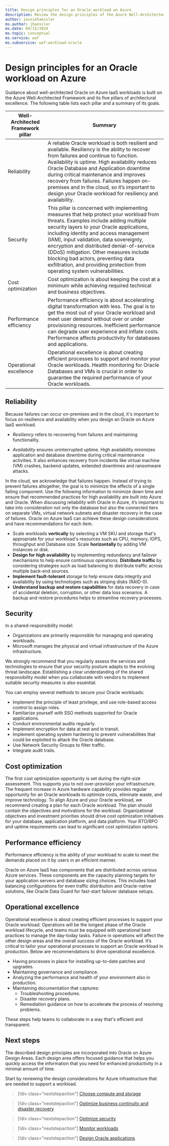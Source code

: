 ```yaml
---
title: Design principles for an Oracle workload on Azure
description: Review the design principles of the Azure Well-Architected Framework. See how to apply these principles to Oracle on Azure IaaS workloads.
author: jessiehaessler
ms.author: jhaessler
ms.date: 04/15/2024
ms.topic: conceptual
ms.service: waf
ms.subservice: waf-workload-oracle
---
```


# Design principles for an Oracle workload on Azure 

Guidance about well-architected Oracle on Azure IaaS workloads is built on the Azure Well-Architected Framework and its five pillars of architectural excellence. The following table lists each pillar and a summary of its goals.

| Well-Architected Framework pillar | Summary |
| --- | --- |
| Reliability | A reliable Oracle workload is both resilient and available. Resiliency is the ability to recover from failures and continue to function. Availability is uptime. High availability reduces Oracle Database and Application downtime during critical maintenance and improves recovery from failures. Failures happen on-premises and in the cloud, so it’s important to design your Oracle workload for resiliency and availability.|
| Security | This pillar is concerned with implementing measures that help protect your workload from threats. Examples include adding multiple security layers to your Oracle applications, including identity and access management (IAM), input validation, data sovereignty, encryption and distributed denial-of-service (DDoS) mitigation. Other measures include blocking bad actors, preventing data exfiltration, and providing protection from operating system vulnerabilities. |
| Cost optimization | Cost optimization is about keeping the cost at a minimum while achieving required technical and business objectives.|
| Performance efficiency | Performance efficiency is about accelerating digital transformation with less. The goal is to get the most out of your Oracle workload and meet user demand without over or under provisioning resources. Inefficient performance can degrade user experience and inflate costs. Performance affects productivity for databases and applications.|
| Operational excellence | Operational excellence is about creating efficient processes to support and monitor your Oracle workloads. Health monitoring for Oracle Databases and VMs is crucial in order to guarantee the required performance of your Oracle workloads.|

## Reliability

Because failures can occur on-premises and in the cloud, it's important to focus on resilience and availability when you design an Oracle on Azure IaaS workload.

- _Resiliency_ refers to recovering from failures and maintaining functionality.
  
- _Availability_ ensures uninterrupted uptime. High availability minimizes application and database downtime during critical maintenance activities. It also enhances recovery from incidents like virtual machine (VM) crashes, backend updates, extended downtimes and ransomware attacks.

In the cloud, we acknowledge that failures happen. Instead of trying to prevent failures altogether, the goal is to minimize the effects of a single failing component. Use the following information to minimize down time and ensure that recommended practices for high availability are built into Azure and Oracle.
When discussing reliability with Oracle in Azure, it’s important to take into consideration not only the database but also the connected tiers on separate VMs, virtual network subnets and disaster recovery in the case of failures. Oracle on Azure IaaS can achieve these design considerations and have recommendations for each item.


- Scale workloads **vertically** by selecting a VM SKU and storage that's appropriate for your workload's resources such as CPU, memory, IOPS, throughput and Database size. Scale **horizontally** by adding VM instances or disk.
- **Design for high availability** by implementing redundancy and failover mechanisms to help ensure continuous operations. **Distribute traffic** by considering strategies such as load balancing to distribute traffic across multiple back-end sources.
- **Implement fault-tolerant** storage to help ensure data integrity and availability by using technologies such as striping disks (RAID-0).
- **Understand backup and restore capabilities** for data recovery in case of accidental deletion, corruption, or other data loss scenarios. A backup and restore procedures helps to streamline recovery processes.

## Security

In a shared-responsibility model:

- Organizations are primarily responsible for managing and operating workloads.
- Microsoft manages the physical and virtual infrastructure of the Azure infrastructure.

We strongly recommend that you regularly assess the services and technologies to ensure that your security posture adapts to the evolving threat landscape. Establishing a clear understanding of the shared responsibility model when you collaborate with vendors to implement suitable security measures is also essential.

You can employ several methods to secure your Oracle workloads:

- Implement the principle of least privilege, and use role-based access control to assign roles.
- Familiarize yourself with SSO methods supported for Oracle applications.
- Conduct environmental audits regularly.
- Implement encryption for data at rest and in transit.
- Implement operating system hardening to prevent vulnerabilities that could be exploited to attack the Oracle database.
- Use Network Security Groups to filter traffic.
- Integrate audit trails.

## Cost optimization

The first cost optimization opportunity is set during the right-size assessment. This supports you to not over-provision your infrastructure.  The frequent increase in Azure hardware capability provides regular opportunity for an Oracle workloads to optimize costs, eliminate waste, and improve technology. To align Azure and your Oracle workload, we recommend creating a plan for each Oracle workload. The plan should contain the objectives and motivations for the workload. Organizational objectives and investment priorities should drive cost optimization initiatives for your database, application platform, and data platform. Your RTO/RPO and uptime requirements can lead to significant cost optimization options.

## Performance efficiency

Performance efficiency is the ability of your workload to scale to meet the demands placed on it by users in an efficient manner. 

Oracle on Azure IaaS has components that are distributed across various Azure services. These components are the capacity planning targets for your application servers and database sizing choices. This includes load balancing configurations for even traffic distribution and Oracle-native solutions, like Oracle Data Guard for fast-start failover database setups.

## Operational excellence

Operational excellence is about creating efficient processes to support your Oracle workload. Operations will be the longest phase of the Oracle workload lifecycle, and teams must be equipped with operational best practices to manage the day-today tasks. Failure in operations will affect the other design areas and the overall success of the Oracle workload. It’s critical to tailor your operational processes to support an Oracle workload in production. Below are recommendations to drive operational excellence.

- Having processes in place for installing up-to-date patches and upgrades.
- Maintaining governance and compliance.
- Analyzing the performance and health of your environment also in production.
- Maintaining documentation that captures:
  - Troubleshooting procedures.
  - Disaster recovery plans.
  - Remediation guidance on how to accelerate the process of resolving problems.

These steps help teams to collaborate in a way that's efficient and transparent.

## Next steps

The described design principles are incorporated into Oracle on Azure Design Areas. Each design area offers focused guidance that helps you quickly access the information that you need for enhanced productivity in a minimal amount of time. 

Start by reviewing the design considerations for Azure infrastructure that are needed to support a workload.

> [!div class="nextstepaction"]
> [Choose compute and storage](choose-compute-storage.md)

> [!div class="nextstepaction"]
> [Optimize business continuity and disaster recovery](optimize-business-continuity-disaster-recovery.md)

> [!div class="nextstepaction"]
> [Optimize security](optimize-security.md)

> [!div class="nextstepaction"]
> [Monitor workloads](monitor-workloads.md)

> [!div class="nextstepaction"]
> [Design Oracle applications](design-applications.md)

